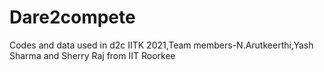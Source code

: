 # Dare2compete
Codes and data used in d2c IITK 2021,Team members-N.Arutkeerthi,Yash Sharma and Sherry Raj from IIT Roorkee
